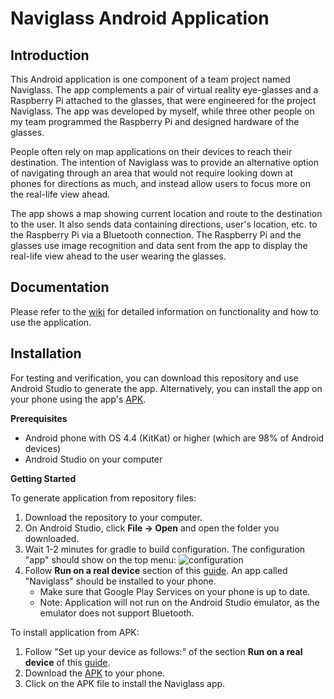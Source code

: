 # Naviglass Android Application

## Introduction
This Android application is one component of a team project named Naviglass. The app complements a pair of virtual reality eye-glasses and a Raspberry Pi attached to the glasses, that were engineered for the project Naviglass. The app was developed by myself, while three other people on my team programmed the Raspberry Pi and designed hardware of the glasses. 

People often rely on map applications on their devices to reach their destination. The intention of Naviglass was to provide an alternative option of navigating through an area that would not require looking down at phones for directions as much, and instead allow users to focus more on the real-life view ahead. 

The app shows a map showing current location and route to the destination to the user. It also sends data containing directions, user's location, etc. to the Raspberry Pi via a Bluetooth connection. The Raspberry Pi and the glasses use image recognition and data sent from the app to display the real-life view ahead to the user wearing the glasses. 

## Documentation
Please refer to the [wiki](https://github.com/yeongeunkwon/Android-App-Naviglass/wiki) for detailed information on functionality and how to use the application. 

## Installation 
For testing and verification, you can download this repository and use Android Studio to generate the app. Alternatively, you can install the app on your phone using the app's [APK](/app/build/outputs/apk/debug/app-debug.apk). 

**Prerequisites**

* Android phone with OS 4.4 (KitKat) or higher (which are 98% of Android devices) 
* Android Studio on your computer

**Getting Started**

To generate application from repository files: 
1. Download the repository to your computer. 
1. On Android Studio, click **File -> Open** and open the folder you downloaded. 
1. Wait 1-2 minutes for gradle to build configuration. The configuration "app" should show on the top menu: ![configuration](https://user-images.githubusercontent.com/46125838/82724739-ab30c780-9d1b-11ea-8178-065473826559.PNG) 
1. Follow **Run on a real device** section of this [guide](https://developer.android.com/training/basics/firstapp/running-app#RealDevice). An app called "Naviglass" should be installed to your phone. 
    * Make sure that Google Play Services on your phone is up to date. 
    * Note: Application will not run on the Android Studio emulator, as the emulator does not support Bluetooth. 

To install application from APK: 
1. Follow "Set up your device as follows:" of the section **Run on a real device** of this [guide](https://developer.android.com/training/basics/firstapp/running-app#RealDevice). 
1. Download the [APK](/app/build/outputs/apk/debug/app-debug.apk) to your phone. 
1. Click on the APK file to install the Naviglass app. 
